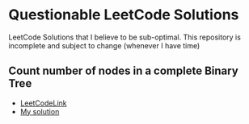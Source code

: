 # Questionable LeetCode Solutions
LeetCode Solutions that I believe to be sub-optimal. This repository is incomplete and subject to change (whenever I have time)

## Count number of nodes in a complete Binary Tree
- [LeetCodeLink](https://leetcode.com/problems/count-complete-tree-nodes/)
- [My solution](https://github.com/mingfengwan/questionable-leetcode-solutions/blob/main/count-complete-tree-nodes.py)
